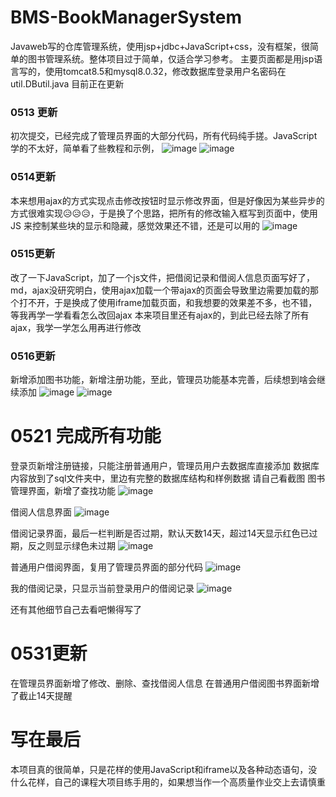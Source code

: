 # BMS-BookManagerSystem
Javaweb写的仓库管理系统，使用jsp+jdbc+JavaScript+css，没有框架，很简单的图书管理系统。整体项目过于简单，仅适合学习参考。
主要页面都是用jsp语言写的，使用tomcat8.5和mysql8.0.32，修改数据库登录用户名密码在util.DButil.java
目前正在更新
### 0513 更新
初次提交，已经完成了管理员界面的大部分代码，所有代码纯手搓。JavaScript学的不太好，简单看了些教程和示例，
![image](https://github.com/Hanbq01/BMS/assets/127653499/0432f0b2-4f86-4550-b77a-1de24ed2db69)
![image](https://github.com/Hanbq01/BMS/assets/127653499/926f53f2-d0a9-4172-ba1e-92ef813e232a)
### 0514更新
本来想用ajax的方式实现点击修改按钮时显示修改界面，但是好像因为某些异步的方式很难实现😥😥😥，于是换了个思路，把所有的修改输入框写到页面中，使用JS
来控制某些块的显示和隐藏，感觉效果还不错，还是可以用的
![image](https://github.com/Hanbq01/BMS/assets/127653499/36b8265a-1f4f-4c33-9387-1e8619ca798b)
### 0515更新
改了一下JavaScript，加了一个js文件，把借阅记录和借阅人信息页面写好了，md，ajax没研究明白，使用ajax加载一个带ajax的页面会导致里边需要加载的那个打不开，于是换成了使用iframe加载页面，和我想要的效果差不多，也不错，等我再学一学看看怎么改回ajax
本来项目里还有ajax的，到此已经去除了所有ajax，我学一学怎么用再进行修改
### 0516更新
新增添加图书功能，新增注册功能，至此，管理员功能基本完善，后续想到啥会继续添加
![image](https://github.com/Hanbq01/BMS/assets/127653499/0b31fe3e-f809-48cb-9ac5-9f05988cc556)
![image](https://github.com/Hanbq01/BMS/assets/127653499/93db1cc0-1a87-45b5-82ac-e7396c52bb96)

# 0521 完成所有功能
登录页新增注册链接，只能注册普通用户，管理员用户去数据库直接添加
数据库内容放到了sql文件夹中，里边有完整的数据库结构和样例数据
请自己看截图
图书管理界面，新增了查找功能
![image](https://github.com/Hanbq01/BMS/assets/127653499/1b46f9b8-6195-43db-8bb1-762cb03bb54b)

借阅人信息界面
![image](https://github.com/Hanbq01/BMS/assets/127653499/88e8c439-85ae-46bd-aed1-dd36dc0635be)

借阅记录界面，最后一栏判断是否过期，默认天数14天，超过14天显示红色已过期，反之则显示绿色未过期
![image](https://github.com/Hanbq01/BMS/assets/127653499/aa7b10cb-2bb1-4c99-8024-f952f029c9e5)

普通用户借阅界面，复用了管理员界面的部分代码
![image](https://github.com/Hanbq01/BMS/assets/127653499/dc810147-0495-42a1-82d2-f5305fe9745c)

我的借阅记录，只显示当前登录用户的借阅记录
![image](https://github.com/Hanbq01/BMS/assets/127653499/3f0d9a35-75ed-4268-a06f-0d8c036ef1bb)

还有其他细节自己去看吧懒得写了

# 0531更新
在管理员界面新增了修改、删除、查找借阅人信息
在普通用户借阅图书界面新增了截止14天提醒


# 写在最后
本项目真的很简单，只是花样的使用JavaScript和iframe以及各种动态语句，没什么花样，自己的课程大项目练手用的，如果想当作一个高质量作业交上去请慎重

